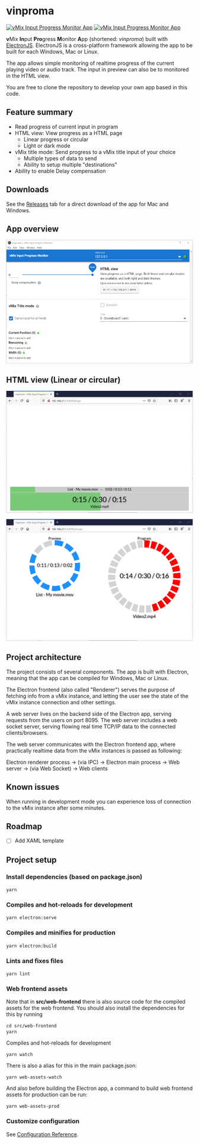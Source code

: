 # vinproma

[![vMix Input Progress Monitor App](https://img.shields.io/github/v/release/jensstigaard/vinproma.svg)](../../releases)
[![vMix Input Progress Monitor App](https://img.shields.io/github/downloads/jensstigaard/vinproma/total.svg)](../../releases)


**v**Mix **In**put **Pro**gress **M**onitor **A**pp (shortened: *vinproma*) built with [ElectronJS](https://electronjs.org). ElectronJS is a cross-platform framework allowing the app to be built for each Windows, Mac or Linux. 

The app allows simple monitoring of realtime progress of the current playing video or audio track. The input in preview can also be to monitored in the HTML view.

You are free to clone the repository to develop your own app based in this code.

## Feature summary
 - Read progress of current input in program
 - HTML view: View progress as a HTML page
   - Linear progress or circular
   - Light or dark mode
 - vMix title mode: Send progress to a vMix title input of your choice
   - Multiple types of data to send
   - Ability to setup multiple "destinations"
 - Ability to enable Delay compensation

## Downloads

See the [Releases](../../releases) tab for a direct download of the app for Mac and Windows.


## App overview
![vMix Input Progress Monitor App](./readme_assets/app-overview_041.png "Application overview")

## HTML view (Linear or circular)
![vMix Input Progress Monitor App - HTML view Linear](./readme_assets/html-view-linear.png "HTML view linear")

![vMix Input Progress Monitor App - HTML view Circular](./readme_assets/html-view-circular.png "HTML view circular")


## Project architecture
The project consists of several components. The app is built with Electron, meaning that the app can be compiled for Windows, Mac or Linux.

The Electron frontend (also called "Renderer") serves the purpose of fetching info from a vMix instance, and letting the user see the state of the vMix instance connection and other settings. 

A web server lives on the backend side of the Electron app, serving requests from the users on port 8095. The web server includes a web socket server, serving flowing real time TCP/IP data to the connected clients/browsers.

The web server communicates with the Electron frontend app, where practically realtime data from the vMix instances is passed as following:

Electron renderer process &#8594; (via IPC) &#8594; Electron main process &#8594; Web server &#8594; (via Web Socket) &#8594; Web clients

## Known issues
When running in development mode you can experience loss of connection to the vMix instance after some minutes.

## Roadmap

 - [ ] Add XAML template


## Project setup
### Install dependencies (based on package.json)
```
yarn
```

### Compiles and hot-reloads for development
```
yarn electron:serve
```

### Compiles and minifies for production
```
yarn electron:build
```

### Lints and fixes files
```
yarn lint
```

### Web frontend assets
Note that in **src/web-frontend** there is also source code for the compiled assets for the web frontend.
You should also install the dependencies for this by running
```
cd src/web-frontend
yarn
```

Compiles and hot-reloads for development
```
yarn watch
```

There is also a alias for this in the main package.json:
```
yarn web-assets-watch
```
And also before building the Electron app, a command to build web frontend assets for production can be run:
```
yarn web-assets-prod
```

### Customize configuration
See [Configuration Reference](https://cli.vuejs.org/config/).

